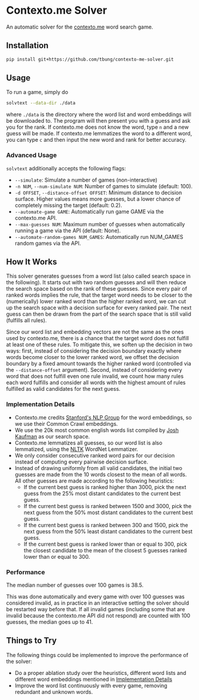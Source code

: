 # Contexto.me Solver

An automatic solver for the [contexto.me](https://contexto.me/en/) word search game.

## Installation

```bash
pip install git+https://github.com/tbung/contexto-me-solver.git
```

## Usage

To run a game, simply do

```bash
solvtext --data-dir ./data
```

where `./data` is the directory where the word list and word embeddings will be downloaded to.
The program will then present you with a guess and ask you for the rank. If contexto.me does not know the word, type `n` and a new guess will be made. If contexto.me lemmatizes the word to a different word, you can type `c` and then input the new word and rank for better accuracy.

### Advanced Usage

`solvtext` additionally accepts the following flags:

- `--simulate`: Simulate a number of games (non-interactive)
- `-n NUM`, `--num-simulate NUM`: Number of games to simulate (default: 100).
- `-d OFFSET`, `--distance-offset OFFSET`: Minimum distance to decision surface. Higher values means more guesses, but a lower chance of completely missing the target (default: 0.2).
- `--automate-game GAME`: Automatically run game GAME via the contexto.me API.
- `--max-guesses NUM`: Maximum number of guesses when automatically running a game via the API (default: None). 
- `--automate-random-games NUM_GAMES`: Automatically run NUM_GAMES random games via the API.

## How It Works

This solver generates guesses from a word list (also called search space in the following). It starts out with two random guesses and will then reduce the search space based on the rank of these guesses. Since every pair of ranked words implies the rule, that the target word needs to be closer to the (numerically) lower ranked word than the higher ranked word, we can cut up the search space with a decision surface for every ranked pair. The next guess can then be drawn from the part of the search space that is still valid (fulfills all rules).

Since our word list and embedding vectors are not the same as the ones used by contexto.me, there is a chance that the target word does not fulfill at least one of these rules. To mitigate this, we soften up the decision in two ways: first, instead of considering the decision boundary exactly where words become closer to the lower ranked word, we offset the decision boundary by a fixed amount towards the higher ranked word (controlled via the `--distance-offset` argument). Second, instead of considering every word that does not fulfill even one rule invalid, we count how many rules each word fulfills and consider all words with the highest amount of rules fulfilled as valid candidates for the next guess.

### Implementation Details

- Contexto.me credits [Stanford's NLP Group](https://nlp.stanford.edu/projects/glove/) for the word embeddings, so we use their Common Crawl embeddings.
- We use the 20k most common english words list compiled by [Josh Kaufman](https://github.com/first20hours/google-10000-english) as our search space.
- Contexto.me lemmatizes all guesses, so our word list is also lemmatized, using the [NLTK](https://www.nltk.org/) WordNet Lemmatizer.
- We only consider consecutive ranked word pairs for our decision instead of computing every pairwise decision surface.
- Instead of drawing uniformly from all valid candidates, the initial two guesses are made from the 10 words closest to the mean of all words. All other guesses are made according to the following heuristics:
    - If the current best guess is ranked higher than 3000, pick the next guess from the 25% most distant candidates to the current best guess.
    - If the current best guess is ranked between 1500 and 3000, pick the next guess from the 50% most distant candidates to the current best guess.
    - If the current best guess is ranked between 300 and 1500, pick the next guess from the 50% least distant candidates to the current best guess.
    - If the current best guess is ranked lower than or equal to 300, pick the closest candidate to the mean of the closest 5 guesses ranked lower than or equal to 300.

### Performance

The median number of guesses over 100 games is 38.5.

This was done automatically and every game with over 100 guesses was considered invalid, as in practice in an interactive setting the solver should be restarted way before that. If all invalid games (including some that are invalid because the contexto.me API did not respond) are counted with 100 guesses, the median goes up to 41.

## Things to Try

The following things could be implemented to improve the performance of the solver:

- Do a proper ablation study over the heuristics, different word lists and different word embeddings mentioned in [Implementation Details](README.md#implementation-details)
- Improve the word list continuously with every game, removing redundant and unknown words.
